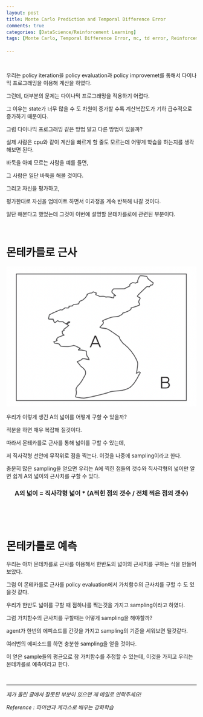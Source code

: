 ```yaml
---
layout: post
title: Monte Carlo Prediction and Temporal Difference Error
comments: true
categories: [DataScience/Reinforcement Learning]
tags: [Monte Carlo, Temporal Difference Error, mc, td error, Reinforcement Learning, 강화학습, rl]

---
```


<br/>

우리는 policy iteration을 policy evaluation과 policy improvemet를 통해서 다이나믹 프로그래밍을 이용해 계산을 하였다.

그런데, 대부분의 문제는 다이나믹 프로그래밍을 적용하기 어렵다.

그 이유는 state가 너무 많을 수 도 차원이 증가할 수록 계산복잡도가 기하 급수적으로 증가하기 때문이다.

그럼 다이나믹 프로그래밍 같은 방법 말고 다른 방법이 있을까?

실제 사람은 cpu와 같이 계산을 빠르게 할 줄도 모르는데 어떻게 학습을 하는지를 생각 해보면 된다.

바둑을 아예 모르는 사람을 예를 들면,

그 사람은 일단 바둑을 해볼 것이다.

그리고 자신을 평가하고,

평가한대로 자신을 업데이트 하면서 이과정을 계속 반복해 나갈 것이다.

일단 해본다고 했었는데 그것이 이번에 설명할 몬테카를로에 관련된 부분이다.

<br/>

# 몬테카를로 근사

![2021-10-18-rlpost8-01.png](https://github.com/aLVINlEE9/aLVINlEE9.github.io/blob/master/assets/img/DS-Reinforcement%20Learning/2021-10-18-rlpost8-01.png?raw=true)

우리가 이렇게 생긴 A의 넓이를 어떻게 구할 수 있을까?

적분을 하면 매우 복잡해 질것이다.

따라서 몬테카를로 근사를 통해 넓이를 구할 수 있는데,

저 직사각형 선안에 무작위로 점을 찍는다. 이것을 나중에 sampling이라고 한다.

충분히 많은 sampling을 얻으면 우리는 A에 찍힌 점들의 갯수와 직사각형의 넓이만 알면 쉽게 A의 넓이의 근사치를 구할 수 있다.

### <center>A의 넓이 = 직사각형 넓이 * (A찍힌 점의 갯수 / 전체 찍은 점의 갯수)</center>

<br/>

<br/>

<br/>



# 몬테카를로 예측

우리는 아까 몬테카를로 근사를 이용해서 한반도의 넓이의 근사치를 구하는 식을 만들어 보았다. 

그럼 이 몬테카를로 근사를 policy evaluation에서 가치함수의 근사치를 구할 수 도 있을것 같다.

우리가 한반도 넓이를 구할 때 점하나를 찍는것을 가지고 sampling이라고 하였다.

그럼 가치함수의 근사치를 구할때는 어떻게 sampling을 해야할까?

agent가 한번의 에피소드를 간것을 가지고 sampling의 기준을 세워보면 될것같다.

여러번의 에피소드를 하면 충분한 sampling을 얻을 것이다. 

이 얻은 sample들의 평균으로 참 가치함수를 추정할 수 있는데, 이것을 가지고 우리는 몬테카를로 예측이라고 한다.

<br/>

------

*제가 올린 글에서 잘못된 부분이 있으면 제 메일로 연락주세요!*

*Reference : 파이썬과 케라스로 배우는 강화학습*